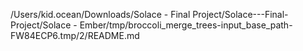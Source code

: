 /Users/kid.ocean/Downloads/Solace - Final Project/Solace---Final-Project/Solace - Ember/tmp/broccoli_merge_trees-input_base_path-FW84ECP6.tmp/2/README.md